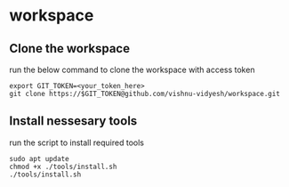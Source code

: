 # workspace

## Clone the workspace 
run the below command to clone the workspace with access token 
```
export GIT_TOKEN=<your_token_here>
git clone https://$GIT_TOKEN@github.com/vishnu-vidyesh/workspace.git
```

## Install nessesary tools
run the script to install required tools
```
sudo apt update
chmod +x ./tools/install.sh
./tools/install.sh
```

